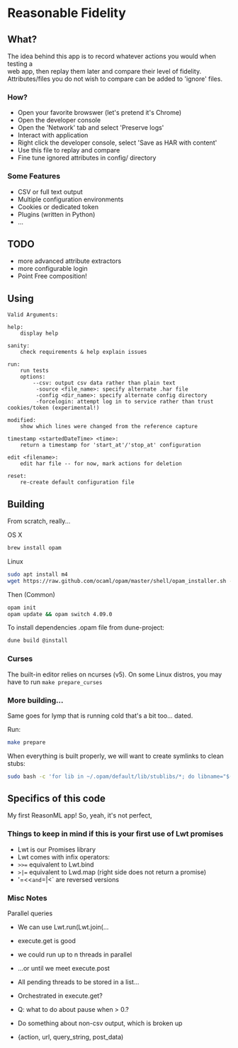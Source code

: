 # Reasonable Fidelity

## What?

The idea behind this app is to record whatever actions you would when testing a  
web app, then replay them later and compare their level of fidelity. 
Attributes/files you do not wish to compare can be added to 'ignore' files.

### How?

- Open your favorite browswer (let's pretend it's Chrome)
- Open the developer console
- Open the 'Network' tab and select 'Preserve logs'
- Interact with application
- Right click the developer console, select 'Save as HAR with content'
- Use this file to replay and compare
- Fine tune ignored attributes in config/ directory

### Some Features

- CSV or full text output
- Multiple configuration environments
- Cookies or dedicated token
- Plugins (written in Python)
- ...

## TODO

- more advanced attribute extractors
- more configurable login
- Point Free composition!

## Using

```
Valid Arguments:

help:
    display help

sanity:
    check requirements & help explain issues

run:
    run tests
    options:
        --csv: output csv data rather than plain text
         -source <file_name>: specify alternate .har file
         -config <dir_name>: specify alternate config directory
         -forcelogin: attempt log in to service rather than trust cookies/token (experimental!)

modified:
    show which lines were changed from the reference capture

timestamp <startedDateTime> <time>:
    return a timestamp for 'start_at'/'stop_at' configuration

edit <filename>:
    edit har file -- for now, mark actions for deletion

reset:
    re-create default configuration file
```

## Building

From scratch, really...

OS X
```bash
brew install opam
```
Linux
```bash
sudo apt install m4
wget https://raw.github.com/ocaml/opam/master/shell/opam_installer.sh -O - | sh -s /usr/local/bin
```
Then (Common)
```bash
opam init
opam update && opam switch 4.09.0
```

To install dependencies .opam file from dune-project:

```bash
dune build @install
```

### Curses

The built-in editor relies on ncurses (v5). On some Linux distros, you may have to run `make prepare_curses`

### More building...

Same goes for lymp that is running cold that's a bit too... dated.

Run:

```bash
make prepare
```

When everything is built properly, we will want to create symlinks to clean stubs:

```bash
sudo bash -c 'for lib in ~/.opam/default/lib/stublibs/*; do libname="$(basename $lib)"; ln -s $lib /usr/local/lib/${libname/dll/lib}; done'
```

## Specifics of this code

My first ReasonML app! So, yeah, it's not perfect,

### Things to keep in mind if this is your first use of Lwt promises

- Lwt is our Promises library
- Lwt comes with infix operators:
- `>>=` equivalent to Lwt.bind
- `>|=` equivalent to Lwd.map (right side does not return a promise)
- '=<<` and `=|<` are reversed versions

### Misc Notes

Parallel queries

- We can use Lwt.run(Lwt.join(...
- execute.get is good
- we could run up to n threads in parallel
- ...or until we meet execute.post
- All pending threads to be stored in a list...
- Orchestrated in execute.get?
- Q: what to do about pause when > 0.?
- Do something about non-csv output, which is broken up

- {action, url, query_string, post_data)
